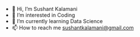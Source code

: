 - 👋 Hi, I’m Sushant Kalamani
- 👀 I’m interested in Coding
- 🌱 I’m currently learning Data Science
- 📫 How to reach me sushantkalamani@gmail.com

<!---
sushantkalamani/sushantkalamani is a ✨ special ✨ repository because its `README.md` (this file) appears on your GitHub profile.
You can click the Preview link to take a look at your changes.
--->
